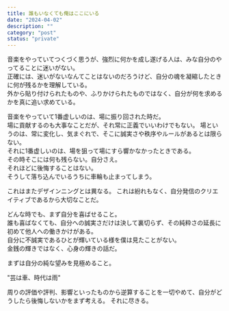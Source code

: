 ```yaml
---
title: 誰もいなくても俺はここにいる
date: "2024-04-02"
description: ""
category: "post"
status: "private"
---
```


音楽をやっていてつくづく思うが、強烈に何かを成し遂げる人は、みな自分のやってることに迷いがない。  
正確には、迷いがないなんてことはないのだろうけど、自分の魂を凝縮したときに何が残るかを理解している。  
外から貼り付けられたものや、ふりかけられたものではなく、自分が何を求めるかを真に追い求めている。  
  
音楽をやっていて1番虚しいのは、場に振り回された時だ。  
場に貢献するのも大事なことだが、それ常に正義でいいわけでもない。
場というのは、常に変化し、気まぐれで、そこに誠実さや秩序やルールがあるとは限らない。  
それに1番虚しいのは、場を狙って場にすら響かなかったときである。  
その時そこには何も残らない。自分さえ。  
それほどに後悔することはない。  
そうして落ち込んでいるうちに車輪も止まってしまう。

これはまたデザインニングとは異なる。
これは紛れもなく、自分発信のクリエイティブであるから大切なことだ。
  
どんな時でも、まず自分を喜ばせること。  
誰も喜ばなくても、自分への誠実さだけは決して裏切らず、その純粋さの延長に初めて他人への働きかけがある。  
自分に不誠実であるひとが輝いている様を僕は見たことがない。  
金銭の輝きではなく、心身の輝きの話だ。
  
まずは自分の純な望みを見極めること。  
  
"芸は車、時代は雨"
  
周りの評価や評判、影響といったものから逆算することを一切やめて、自分がどうしたら後悔しないかをまず考える。
それに尽きる。  
  
